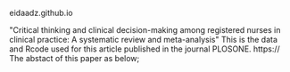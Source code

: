 eidaadz.github.io

"Critical thinking and clinical decision-making among registered nurses in clinical practice: A systematic review and meta-analysis"
  This is the data and Rcode used for this article published in the journal PLOSONE. https://
  The abstact of this paper as below;
